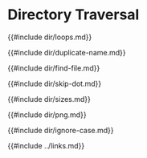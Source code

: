 # Directory Traversal

{{#include dir/loops.md}}

{{#include dir/duplicate-name.md}}

{{#include dir/find-file.md}}

{{#include dir/skip-dot.md}}

{{#include dir/sizes.md}}

{{#include dir/png.md}}

{{#include dir/ignore-case.md}}

{{#include ../links.md}}
